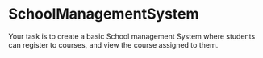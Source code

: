 # SchoolManagementSystem
Your task is to create a basic School management System where students can register to courses, and view the course assigned to them.
